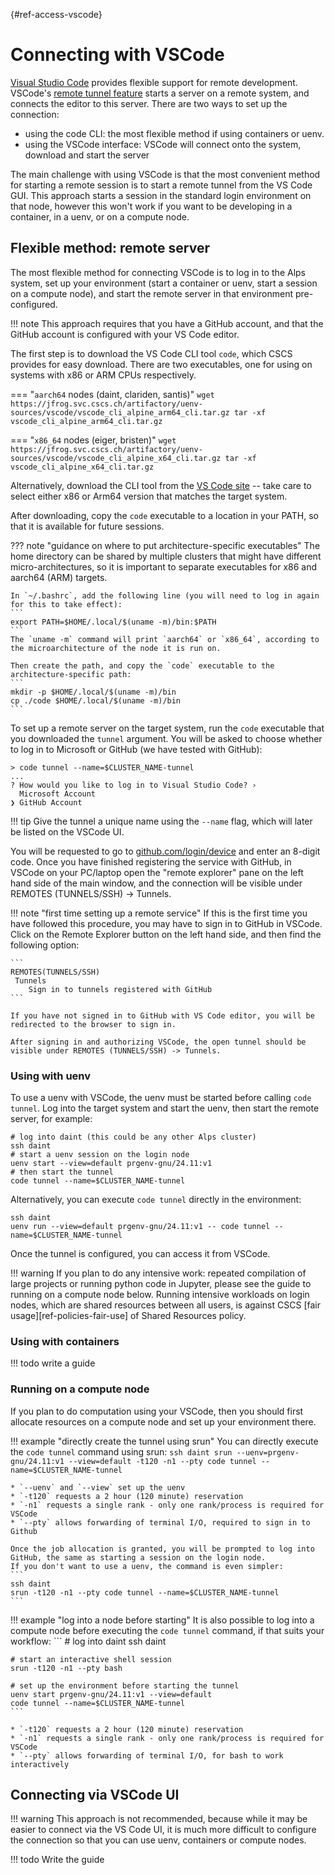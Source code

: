 [](){#ref-access-vscode}
# Connecting with VSCode

[Visual Studio Code](https://code.visualstudio.com/) provides flexible support for remote development.
VSCode's [remote tunnel feature](https://code.visualstudio.com/docs/remote/tunnels) starts a server on a remote system, and connects the editor to this server.
There are two ways to set up the connection:

* using the code CLI: the most flexible method if using containers or uenv.
* using the VSCode interface: VSCode will connect onto the system, download and start the server

The main challenge with using VSCode is that the most convenient method for starting a remote session is to start a remote tunnel from the VS Code GUI.
This approach starts a session in the standard login environment on that node, however this won't work if you want to be developing in a container, in a uenv, or on a compute node.

## Flexible method: remote server

The most flexible method for connecting VSCode is to log in to the Alps system, set up your environment (start a container or uenv, start a session on a compute node), and start the remote server in that environment pre-configured.

!!! note
    This approach requires that you have a GitHub account, and that the GitHub account is configured with your VS Code editor.

The first step is to download the VS Code CLI tool `code`, which CSCS provides for easy download.
There are two executables, one for using on systems with x86 or ARM CPUs respectively.

=== "`aarch64` nodes (daint, clariden, santis)"
    ```
    wget https://jfrog.svc.cscs.ch/artifactory/uenv-sources/vscode/vscode_cli_alpine_arm64_cli.tar.gz
    tar -xf vscode_cli_alpine_arm64_cli.tar.gz
    ```

=== "`x86_64` nodes (eiger, bristen)"
    ```
    wget https://jfrog.svc.cscs.ch/artifactory/uenv-sources/vscode/vscode_cli_alpine_x64_cli.tar.gz
    tar -xf vscode_cli_alpine_x64_cli.tar.gz
    ```

Alternatively, download the CLI tool from the [VS Code site](https://code.visualstudio.com/Download) -- take care to select either x86 or Arm64 version that matches the target system.

After downloading, copy the `code` executable to a location in your PATH, so that it is available for future sessions.

??? note "guidance on where to put architecture-specific executables"
    The home directory can be shared by multiple clusters that might have different micro-architectures, so it is important to separate executables for x86 and aarch64 (ARM) targets.

    In `~/.bashrc`, add the following line (you will need to log in again for this to take effect):
    ```
    export PATH=$HOME/.local/$(uname -m)/bin:$PATH
    ```
    The `uname -m` command will print `aarch64` or `x86_64`, according to the microarchitecture of the node it is run on.

    Then create the path, and copy the `code` executable to the architecture-specific path:
    ```
    mkdir -p $HOME/.local/$(uname -m)/bin
    cp ./code $HOME/.local/$(uname -m)/bin
    ```

To set up a remote server on the target system,
run the `code` executable that you downloaded the `tunnel` argument.
You will be asked to choose whether to log in to Microsoft or GitHub (we have tested with GitHub):

```
> code tunnel --name=$CLUSTER_NAME-tunnel
...
? How would you like to log in to Visual Studio Code? ›
  Microsoft Account
❯ GitHub Account
```

!!! tip
    Give the tunnel a unique name using the `--name` flag, which will later be listed on the VSCode UI.

You will be requested to go to [github.com/login/device](https://github.com/login/device) and enter an 8-digit code.
Once you have finished registering the service with GitHub, in VSCode on your PC/laptop open the "remote explorer" pane on the left hand side of the main window, and the connection will be visible under REMOTES (TUNNELS/SSH) -> Tunnels.

!!! note "first time setting up a remote service"
    If this is the first time you have followed this procedure, you may have to sign in to GitHub in VSCode.
    Click on the Remote Explorer button on the left hand side, and then find the following option:

    ```
    REMOTES(TUNNELS/SSH)
     Tunnels
        Sign in to tunnels registered with GitHub
    ```

    If you have not signed in to GitHub with VS Code editor, you will be redirected to the browser to sign in.

    After signing in and authorizing VSCode, the open tunnel should be visible under REMOTES (TUNNELS/SSH) -> Tunnels.

### Using with uenv

To use a uenv with VSCode, the uenv must be started before calling `code tunnel`.
Log into the target system and start the uenv, then start the remote server, for example:
```
# log into daint (this could be any other Alps cluster)
ssh daint
# start a uenv session on the login node
uenv start --view=default prgenv-gnu/24.11:v1
# then start the tunnel
code tunnel --name=$CLUSTER_NAME-tunnel
```

Alternatively, you can execute `code tunnel` directly in the environment:
```
ssh daint
uenv run --view=default prgenv-gnu/24.11:v1 -- code tunnel --name=$CLUSTER_NAME-tunnel
```

Once the tunnel is configured, you can access it from VSCode.

!!! warning
    If you plan to do any intensive work: repeated compilation of large projects or running python code in Jupyter, please see the guide to running on a compute node below.
    Running intensive workloads on login nodes, which are shared resources between all users, is against CSCS [fair usage][ref-policies-fair-use] of Shared Resources policy.

### Using with containers

!!! todo
    write a guide

### Running on a compute node

If you plan to do computation using your VSCode, then you should first allocate resources on a compute node and set up your environment there.

!!! example "directly create the tunnel using srun"
    You can directly execute the `code tunnel` command using srun:
    ```
    ssh daint
    srun --uenv=prgenv-gnu/24.11:v1 --view=default -t120 -n1 --pty code tunnel --name=$CLUSTER_NAME-tunnel
    ```

    * `--uenv` and `--view` set up the uenv
    * `-t120` requests a 2 hour (120 minute) reservation
    * `-n1` requests a single rank - only one rank/process is required for VSCode
    * `--pty` allows forwarding of terminal I/O, required to sign in to Github

    Once the job allocation is granted, you will be prompted to log into GitHub, the same as starting a session on the login node.
    If you don't want to use a uenv, the command is even simpler:
    ```
    ssh daint
    srun -t120 -n1 --pty code tunnel --name=$CLUSTER_NAME-tunnel
    ```

!!! example "log into a node before starting"
    It is also possible to log into a compute node before executing the `code tunnel` command, if that suits your workflow:
    ```
    # log into daint
    ssh daint

    # start an interactive shell session
    srun -t120 -n1 --pty bash

    # set up the environment before starting the tunnel
    uenv start prgenv-gnu/24.11:v1 --view=default
    code tunnel --name=$CLUSTER_NAME-tunnel
    ```

    * `-t120` requests a 2 hour (120 minute) reservation
    * `-n1` requests a single rank - only one rank/process is required for VSCode
    * `--pty` allows forwarding of terminal I/O, for bash to work interactively

## Connecting via VSCode UI

!!! warning
    This approach is not recommended, because while it may be easier to connect via the VS Code UI, it is much more difficult to configure the connection so that you can use uenv, containers or compute nodes.

!!! todo
    Write the guide
